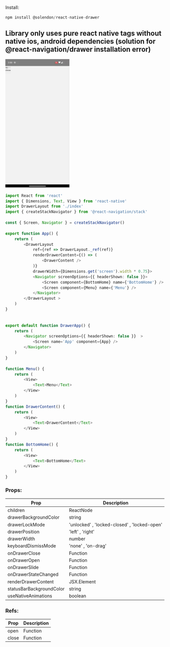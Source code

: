 Install:

```js
npm install @solendon/react-native-drawer
```
## Library only uses pure react native tags without native ios, android dependencies (solution for @react-navigation/drawer installation error)
<img  width="200" height="400" src="https://github.com/solendon/react-native-drawer/blob/master/image.gif">

```ts
import React from 'react'
import { Dimensions, Text, View } from 'react-native'
import DrawerLayout from './index'
import { createStackNavigator } from '@react-navigation/stack'

const { Screen, Navigator } = createStackNavigator()

export function App() {
    return (
        <DrawerLayout
            ref={ref => DrawerLayout._ref(ref)}
            renderDrawerContent={() => (
                <DrawerContent />
            )}
            drawerWidth={Dimensions.get('screen').width * 0.75}>
            <Navigator screenOptions={{ headerShown: false }}>
                <Screen component={BottomHome} name={'BottomHome'} />
                <Screen component={Menu} name={'Menu'} />
            </Navigator>
        </DrawerLayout >
    )
}


export default function DrawerApp() {
    return (
        <Navigator screenOptions={{ headerShown: false }}  >
            <Screen name='App' component={App} />
        </Navigator>
    )
}

function Menu() {
    return (
        <View>
            <Text>Menu</Text>
        </View>
    )
}
function DrawerContent() {
    return (
        <View>
            <Text>DrawerContent</Text>
        </View>
    )
}
function BottomHome() {
    return (
        <View>
            <Text>BottomHome</Text>
        </View>
    )
}

```

### Props:

| Prop                     | Description                                  |
| ------------------------ | -------------------------------------------- |
| children                 | ReactNode                                    |
| drawerBackgroundColor    | string                                       |
| drawerLockMode           | 'unlocked' , 'locked-closed' , 'locked-open' |
| drawerPosition           | 'left' , 'right'                             |
| drawerWidth              | number                                       |
| keyboardDismissMode      | 'none' , 'on-drag'                           |
| onDrawerClose            | Function                                     |
| onDrawerOpen             | Function                                     |
| onDrawerSlide            | Function                                     |
| onDrawerStateChanged     | Function                                     |
| renderDrawerContent      | JSX.Element                                  |
| statusBarBackgroundColor | string                                       |
| useNativeAnimations      | boolean                                      |

### Refs:

| Prop  | Description |
| ----- | ----------- |
| open  | Function    |
| close | Function    |
